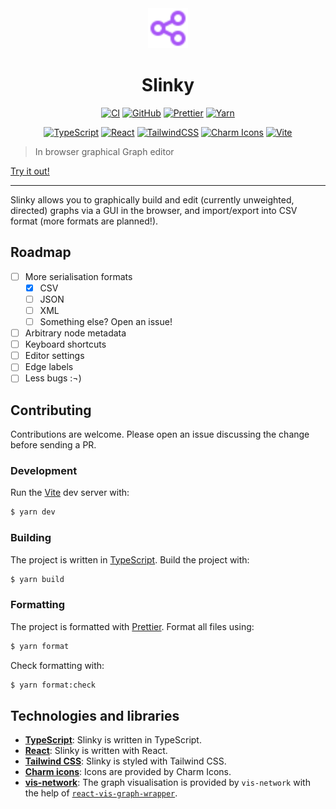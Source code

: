 <div align="center">

<img width="64" src="docs/img/logo.svg">

# Slinky

[![CI](https://github.com/jaynewey/slinky/workflows/CI/badge.svg)](https://github.com/jaynewey/slinky/actions)
[![GitHub](https://img.shields.io/github/license/jaynewey/slinky)](https://github.com/jaynewey/slinky/blob/main/LICENSE)
[![Prettier](https://img.shields.io/badge/code_style-prettier-ff69b4.svg)](https://github.com/prettier/prettier)
[![Yarn](https://img.shields.io/badge/yarn-%232C8EBB.svg?logo=yarn&logoColor=white)](https://github.com/yarnpkg/yarn)

[![TypeScript](https://img.shields.io/badge/typescript-%23007ACC.svg?logo=typescript&logoColor=white)](https://github.com/microsoft/TypeScript)
[![React](https://img.shields.io/badge/react-%2320232a.svg?logo=react&logoColor=%2361DAFB)](https://github.com/facebook/react)
[![TailwindCSS](https://img.shields.io/badge/tailwindcss-%2338B2AC.svg?logo=tailwind-css&logoColor=white)](https://github.com/tailwindlabs/tailwindcss)
[![Charm Icons](https://img.shields.io/badge/charm%20icons-%2350C878.svg?logo=data:image/png;base64,iVBORw0KGgoAAAANSUhEUgAAABAAAAAQCAYAAAAf8/9hAAAACXBIWXMAAA7DAAAOwwHHb6hkAAAAGXRFWHRTb2Z0d2FyZQB3d3cuaW5rc2NhcGUub3Jnm+48GgAAANpJREFUOI2tk7FNA0EQRd/i7ERC4oQ6aAC3cCJyJW4Dd+HQEj2ckYCEAkhw5ogAEj8H/BOLpUPA+Us/mfn7Z3ZmF04NdaY+qJ3ahl1is2N9OTpcgFdgB7wBV0ndA+fABXBZSnGo+tRPLNSJehdOElOdDrW99QsvalPlm8R6bNXr2uBJfU6VXrhSS7iqjBfRPtYGnbpJq0114DbsDZtoNmpXG7TqXl33w1SXVcvLDBh1HW0LcPbDRn+PU1xh9BDHrbES/vkhjX7K37aQxBz4SOgmBHgH5oP/4L84AFJ3wx0yZi/SAAAAAElFTkSuQmCC)](https://github.com/jaynewey/charm-icons)
[![Vite](https://img.shields.io/badge/vite-%23646CFF.svg?logo=vite&logoColor=white)](https://github.com/vitejs/vite)


</div>

> In browser graphical Graph editor

[Try it out!](https://jaynewey.github.io/slinky)

---

Slinky allows you to graphically build and edit (currently unweighted, directed) graphs via a GUI in the browser, and import/export into CSV format (more formats are planned!).

## Roadmap

- [ ] More serialisation formats
  - [x] CSV
  - [ ] JSON
  - [ ] XML
  - [ ] Something else? Open an issue!
- [ ] Arbitrary node metadata
- [ ] Keyboard shortcuts
- [ ] Editor settings
- [ ] Edge labels
- [ ] Less bugs :¬)

## Contributing

Contributions are welcome. Please open an issue discussing the change before sending a PR.

### Development

Run the [Vite](https://github.com/vitejs/vite) dev server with:

```bash
$ yarn dev
```

### Building

The project is written in [TypeScript](https://github.com/microsoft/TypeScript). Build the project with:

```bash
$ yarn build
```

### Formatting

The project is formatted with [Prettier](https://github.com/prettier/prettier). Format all files using:

```bash
$ yarn format
```

Check formatting with:

```bash
$ yarn format:check
```

## Technologies and libraries

* [**TypeScript**](https://github.com/microsoft/TypeScript): Slinky is written in TypeScript.
* [**React**](https://github.com/facebook/react): Slinky is written with React.
* [**Tailwind CSS**](https://github.com/tailwindlabs/tailwindcss): Slinky is styled with Tailwind CSS.
* [**Charm icons**](https://github.com/jaynewey/charm-icons): Icons are provided by Charm Icons.
* [**vis-network**](https://github.com/visjs/vis-network): The graph visualisation is provided by `vis-network` with the help of [`react-vis-graph-wrapper`](https://github.com/Wokstym/react-vis-graph-wrapper).


